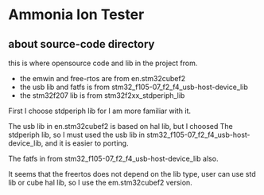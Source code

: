 # Ammonia Ion Tester

## about source-code directory

this is where opensource code and lib in the project from.

- the emwin and free-rtos are from en.stm32cubef2 
- the usb lib and fatfs is from stm32_f105-07_f2_f4_usb-host-device_lib
- the stm32f207 lib is from stm32f2xx_stdperiph_lib

First I choose stdperiph lib for I am more familiar with it.

The usb lib in en.stm32cubef2 is based on hal lib, but I choosed The
stdperiph lib, so I must used the usb lib in stm32_f105-07_f2_f4_usb-host-device_lib, 
and it is easier to porting.

The fatfs in from stm32_f105-07_f2_f4_usb-host-device_lib also.

It seems that the freertos does not depend on the lib type, user can use
std lib or cube hal lib, so I use the em.stm32cubef2 version.
